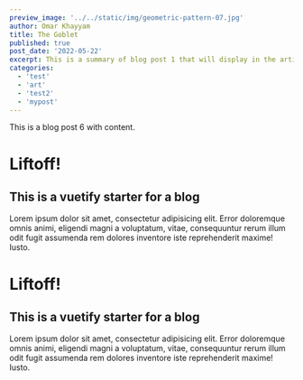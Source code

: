 ```yaml
---
preview_image: '../../static/img/geometric-pattern-07.jpg'
author: Omar Khayyam
title: The Goblet
published: true
post_date: '2022-05-22'
excerpt: This is a summary of blog post 1 that will display in the article list. Lorem ipsum dolor sit amet, consectetur adipisicing elit. Error doloremque omnis animi, eligendi magni a voluptatum, vitae, consequuntur rerum illum odit fugit assumenda rem dolores inventore iste reprehenderit maxime! Iusto.This is a summary of blog post 1 that will display in the article list. Lorem ipsum dolor sit amet, consectetur adipisicing elit. Error doloremque omnis animi, eligendi magni a voluptatum, vitae, consequuntur rerum illum odit fugit assumenda rem dolores inventore iste reprehenderit maxime! Iusto.
categories:
  - 'test'
  - 'art'
  - 'test2'
  - 'mypost'
---
```


This is a blog post 6 with content.

# Liftoff!

## This is a vuetify starter for a blog

Lorem ipsum dolor sit amet, consectetur adipisicing elit. Error doloremque omnis animi, eligendi magni a voluptatum, vitae, consequuntur rerum illum odit fugit assumenda rem dolores inventore iste reprehenderit maxime! Iusto.

# Liftoff!

## This is a vuetify starter for a blog

Lorem ipsum dolor sit amet, consectetur adipisicing elit. Error doloremque omnis animi, eligendi magni a voluptatum, vitae, consequuntur rerum illum odit fugit assumenda rem dolores inventore iste reprehenderit maxime! Iusto.
